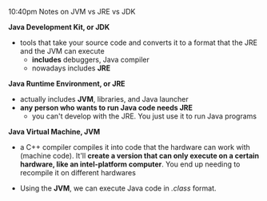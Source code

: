 10:40pm Notes on JVM vs JRE vs JDK

**Java Development Kit, or JDK**

- tools that take your source code and converts it to a format that the JRE and the JVM can execute
  - **includes** debuggers, Java compiler
  - nowadays includes **JRE**

**Java Runtime Environment, or JRE**

- actually includes **JVM**, libraries, and Java launcher
- **any person who wants to run Java code needs JRE**
  - you can't develop with the JRE. You just use it to run Java programs

**Java Virtual Machine, JVM**

- a C++ compiler compiles it into code that the hardware can work with (machine code). It'll **create a version that can only execute on a certain hardware, like an intel-platform computer**. You end up needing to recompile it on different hardwares

  

- Using the **JVM**, we can execute Java code in *.class* format.

